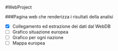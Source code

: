 #WebProject

###Pagina web che renderizza i risultati della analisi

- [x] Collegamento ed estrazione dei dati dal WebDB
- [ ] Grafico situazione europea
- [ ] Grafico per ogni nazione
- [ ] Mappa europea